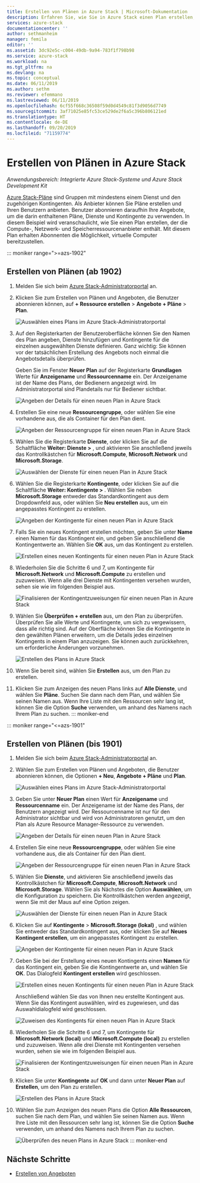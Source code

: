 ```yaml
---
title: Erstellen von Plänen in Azure Stack | Microsoft-Dokumentation
description: Erfahren Sie, wie Sie in Azure Stack einen Plan erstellen, mit dem Abonnenten virtuelle Computer bereitstellen können.
services: azure-stack
documentationcenter: ''
author: sethmanheim
manager: femila
editor: ''
ms.assetid: 3dc92e5c-c004-49db-9a94-783f1f798b98
ms.service: azure-stack
ms.workload: na
ms.tgt_pltfrm: na
ms.devlang: na
ms.topic: conceptual
ms.date: 06/11/2019
ms.author: sethm
ms.reviewer: efemmano
ms.lastreviewed: 06/11/2019
ms.openlocfilehash: 6cf55f668c36508f59d0d4549c81f3d9056d7749
ms.sourcegitcommit: 3af71025e85fc53ce529de2f6a5c396b806121ed
ms.translationtype: HT
ms.contentlocale: de-DE
ms.lasthandoff: 09/20/2019
ms.locfileid: "71159774"
---
```

# <a name="create-a-plan-in-azure-stack"></a>Erstellen von Plänen in Azure Stack

*Anwendungsbereich: Integrierte Azure Stack-Systeme und Azure Stack Development Kit*

[Azure Stack-Pläne](azure-stack-overview.md) sind Gruppen mit mindestens einem Dienst und den zugehörigen Kontingenten. Als Anbieter können Sie Pläne erstellen und Ihren Benutzern anbieten. Benutzer abonnieren daraufhin Ihre Angebote, um die darin enthaltenen Pläne, Dienste und Kontingente zu verwenden. In diesem Beispiel wird veranschaulicht, wie Sie einen Plan erstellen, der die Compute-, Netzwerk- und Speicherressourcenanbieter enthält. Mit diesem Plan erhalten Abonnenten die Möglichkeit, virtuelle Computer bereitzustellen.

::: moniker range=">=azs-1902"
## <a name="create-a-plan-1902-and-later"></a>Erstellen von Plänen (ab 1902)

1. Melden Sie sich beim [Azure Stack-Administratorportal](https://adminportal.local.azurestack.external) an.

2. Klicken Sie zum Erstellen von Plänen und Angeboten, die Benutzer abonnieren können, auf **+ Ressource erstellen** > **Angebote + Pläne** > **Plan**.
  
   ![Auswählen eines Plans im Azure Stack-Administratorportal](media/azure-stack-create-plan/select-plan.png)

3. Auf den Registerkarten der Benutzeroberfläche können Sie den Namen des Plan angeben, Dienste hinzufügen und Kontingente für die einzelnen ausgewählten Dienste definieren. Ganz wichtig: Sie können vor der tatsächlichen Erstellung des Angebots noch einmal die Angebotsdetails überprüfen.

   Geben Sie im Fenster **Neuer Plan** auf der Registerkarte **Grundlagen** Werte für **Anzeigename** und **Ressourcenname** ein. Der Anzeigename ist der Name des Plans, der Bedienern angezeigt wird. Im Administratorportal sind Plandetails nur für Bediener sichtbar.

   ![Angeben der Details für einen neuen Plan in Azure Stack](media/azure-stack-create-plan/plan-name.png)

4. Erstellen Sie eine neue **Ressourcengruppe**, oder wählen Sie eine vorhandene aus, die als Container für den Plan dient.

   ![Angeben der Ressourcengruppe für einen neuen Plan in Azure Stack](media/azure-stack-create-plan/resource-group.png)

5. Wählen Sie die Registerkarte **Dienste**, oder klicken Sie auf die Schaltfläche **Weiter: Dienste >** , und aktivieren Sie anschließend jeweils das Kontrollkästchen für **Microsoft.Compute**, **Microsoft.Network** und **Microsoft.Storage**.
  
   ![Auswählen der Dienste für einen neuen Plan in Azure Stack](media/azure-stack-create-plan/services.png)

6. Wählen Sie die Registerkarte **Kontingente**, oder klicken Sie auf die Schaltfläche **Weiter: Kontingente >** . Wählen Sie neben **Microsoft.Storage** entweder das Standardkontingent aus dem Dropdownfeld aus, oder wählen Sie **Neu erstellen** aus, um ein angepasstes Kontingent zu erstellen.
  
   ![Angeben der Kontingente für einen neuen Plan in Azure Stack](media/azure-stack-create-plan/quotas.png)

7. Falls Sie ein neues Kontingent erstellen möchten, geben Sie unter **Name** einen Namen für das Kontingent ein, und geben Sie anschließend die Kontingentwerte an. Wählen Sie **OK** aus, um das Kontingent zu erstellen.

   ![Erstellen eines neuen Kontingents für einen neuen Plan in Azure Stack](media/azure-stack-create-plan/new-quota.png)

8. Wiederholen Sie die Schritte 6 und 7, um Kontingente für **Microsoft.Network** und **Microsoft.Compute** zu erstellen und zuzuweisen. Wenn alle drei Dienste mit Kontingenten versehen wurden, sehen sie wie im folgenden Beispiel aus.

   ![Finalisieren der Kontingentzuweisungen für einen neuen Plan in Azure Stack](media/azure-stack-create-plan/all-quotas-assigned.png)

9. Wählen Sie **Überprüfen + erstellen** aus, um den Plan zu überprüfen. Überprüfen Sie alle Werte und Kontingente, um sich zu vergewissern, dass alle richtig sind. Auf der Oberfläche können Sie die Kontingente in den gewählten Plänen erweitern, um die Details jedes einzelnen Kontingents in einem Plan anzuzeigen. Sie können auch zurückkehren, um erforderliche Änderungen vorzunehmen.

   ![Erstellen des Plans in Azure Stack](media/azure-stack-create-plan/create.png)

10. Wenn Sie bereit sind, wählen Sie **Erstellen** aus, um den Plan zu erstellen.

11. Klicken Sie zum Anzeigen des neuen Plans links auf **Alle Dienste**, und wählen Sie **Pläne**. Suchen Sie dann nach dem Plan, und wählen Sie seinen Namen aus. Wenn Ihre Liste mit den Ressourcen sehr lang ist, können Sie die Option **Suche** verwenden, um anhand des Namens nach Ihrem Plan zu suchen.
::: moniker-end

::: moniker range="<=azs-1901"
## <a name="create-a-plan-1901-and-earlier"></a>Erstellen von Plänen (bis 1901)

1. Melden Sie sich beim [Azure Stack-Administratorportal](https://adminportal.local.azurestack.external) an.

2. Wählen Sie zum Erstellen von Plänen und Angeboten, die Benutzer abonnieren können, die Optionen **+ Neu**, **Angebote + Pläne** und **Plan**.
  
   ![Auswählen eines Plans im Azure Stack-Administratorportal](media/azure-stack-create-plan/select-plan1901.png)

3. Geben Sie unter **Neuer Plan** einen Wert für **Anzeigename** und **Ressourcenname** ein. Der Anzeigename ist der Name des Plans, der Benutzern angezeigt wird. Der Ressourcenname ist nur für den Administrator sichtbar und wird von Administratoren genutzt, um den Plan als Azure Resource Manager-Ressource zu verwenden.

   ![Angeben der Details für einen neuen Plan in Azure Stack](media/azure-stack-create-plan/plan-name1901.png)

4. Erstellen Sie eine neue **Ressourcengruppe**, oder wählen Sie eine vorhandene aus, die als Container für den Plan dient.

   ![Angeben der Ressourcengruppe für einen neuen Plan in Azure Stack](media/azure-stack-create-plan/resource-group1901.png)

5. Wählen Sie **Dienste**, und aktivieren Sie anschließend jeweils das Kontrollkästchen für **Microsoft.Compute**, **Microsoft.Network** und **Microsoft.Storage**. Wählen Sie als Nächstes die Option **Auswählen**, um die Konfiguration zu speichern. Die Kontrollkästchen werden angezeigt, wenn Sie mit der Maus auf eine Option zeigen.
  
   ![Auswählen der Dienste für einen neuen Plan in Azure Stack](media/azure-stack-create-plan/services1901.png)

6. Klicken Sie auf **Kontingente** > **Microsoft.Storage (lokal)** , und wählen Sie entweder das Standardkontingent aus, oder klicken Sie auf **Neues Kontingent erstellen**, um ein angepasstes Kontingent zu erstellen.
  
   ![Angeben der Kontingente für einen neuen Plan in Azure Stack](media/azure-stack-create-plan/quotas1901.png)

7. Geben Sie bei der Erstellung eines neuen Kontingents einen **Namen** für das Kontingent ein, geben Sie die Kontingentwerte an, und wählen Sie **OK**. Das Dialogfeld **Kontingent erstellen** wird geschlossen.

   ![Erstellen eines neuen Kontingents für einen neuen Plan in Azure Stack](media/azure-stack-create-plan/new-quota1901.png)

   Anschließend wählen Sie das von Ihnen neu erstellte Kontingent aus. Wenn Sie das Kontingent auswählen, wird es zugewiesen, und das Auswahldialogfeld wird geschlossen.
  
   ![Zuweisen des Kontingents für einen neuen Plan in Azure Stack](media/azure-stack-create-plan/assign-quota1901.png)

8. Wiederholen Sie die Schritte 6 und 7, um Kontingente für **Microsoft.Network (local)** und **Microsoft.Compute (local)** zu erstellen und zuzuweisen. Wenn alle drei Dienste mit Kontingenten versehen wurden, sehen sie wie im folgenden Beispiel aus.

   ![Finalisieren der Kontingentzuweisungen für einen neuen Plan in Azure Stack](media/azure-stack-create-plan/all-quotas-assigned1901.png)

9. Klicken Sie unter **Kontingente** auf **OK** und dann unter **Neuer Plan** auf **Erstellen**, um den Plan zu erstellen.

    ![Erstellen des Plans in Azure Stack](media/azure-stack-create-plan/create1901.png)

10. Wählen Sie zum Anzeigen des neuen Plans die Option **Alle Ressourcen**, suchen Sie nach dem Plan, und wählen Sie seinen Namen aus. Wenn Ihre Liste mit den Ressourcen sehr lang ist, können Sie die Option **Suche** verwenden, um anhand des Namens nach Ihrem Plan zu suchen.

    ![Überprüfen des neuen Plans in Azure Stack](media/azure-stack-create-plan/plan-overview1901.png)
::: moniker-end

## <a name="next-steps"></a>Nächste Schritte

* [Erstellen von Angeboten](azure-stack-create-offer.md)
